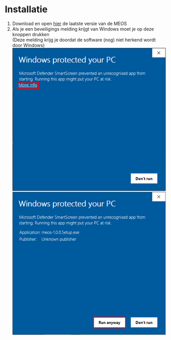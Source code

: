 # Installatie

1. Download en open [hier](github.com/DarkKillerXL/MEOS-App/releases/latest "Download pagina") de laatste versie van de MEOS
2. Als je een beveiligings melding krijgt van Windows moet je op deze knoppen drukken  
(Deze melding krijg je doordat de software (nog) niet herkend wordt door Windows)  
![Beveiligings Waarschuwing Windows 1](warning%201.png)
![Beveiligings Waarschuwing Windows 2](warning%202.png)

